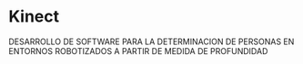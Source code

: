 # Kinect
DESARROLLO DE SOFTWARE PARA LA  DETERMINACION DE PERSONAS EN ENTORNOS ROBOTIZADOS A PARTIR DE MEDIDA DE PROFUNDIDAD 
